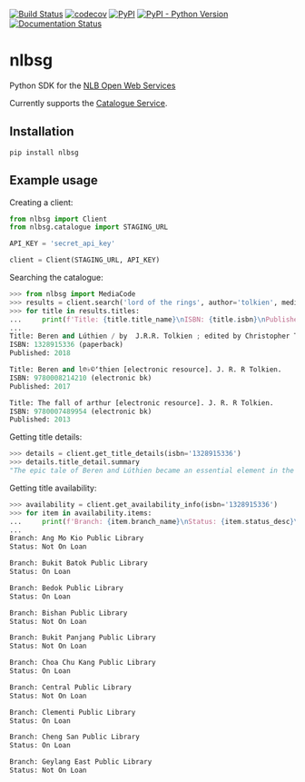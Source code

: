 [![Build Status](https://travis-ci.com/yi-jiayu/nlbsg.svg?branch=master)](https://travis-ci.com/yi-jiayu/nlbsg)
[![codecov](https://codecov.io/gh/yi-jiayu/nlbsg/branch/master/graph/badge.svg)](https://codecov.io/gh/yi-jiayu/nlbsg)
[![PyPI](https://img.shields.io/pypi/v/nlbsg.svg)](https://pypi.org/project/nlbsg/)
[![PyPI - Python Version](https://img.shields.io/pypi/pyversions/nlbsg.svg)](https://pypi.org/project/nlbsg/)
[![Documentation Status](https://readthedocs.org/projects/nlbsg/badge/?version=latest)](https://nlbsg.readthedocs.io/en/latest/?badge=latest)

# nlbsg
Python SDK for the [NLB Open Web Services](http://www.nlb.gov.sg/labs/technical-documentation/)

Currently supports the [Catalogue Service](http://www.nlb.gov.sg/labs/technical-documentation/#catalogue-service).

## Installation

    pip install nlbsg

## Example usage

Creating a client:

```python
from nlbsg import Client
from nlbsg.catalogue import STAGING_URL

API_KEY = 'secret_api_key'

client = Client(STAGING_URL, API_KEY)
```

Searching the catalogue:

```python
>>> from nlbsg import MediaCode
>>> results = client.search('lord of the rings', author='tolkien', media_code=MediaCode.BOOKS, limit=3)
>>> for title in results.titles:
...     print(f'Title: {title.title_name}\nISBN: {title.isbn}\nPublished: {title.publish_year}\n')
...
Title: Beren and Lúthien / by  J.R.R. Tolkien ; edited by Christopher Tolkien ; with illustrations by  Alan Lee.
ISBN: 1328915336 (paperback)
Published: 2018

Title: Beren and l℗♭©ʻthien [electronic resource]. J. R. R Tolkien.
ISBN: 9780008214210 (electronic bk)
Published: 2017

Title: The fall of arthur [electronic resource]. J. R. R Tolkien.
ISBN: 9780007489954 (electronic bk)
Published: 2013
```

Getting title details:

```python
>>> details = client.get_title_details(isbn='1328915336')
>>> details.title_detail.summary
"The epic tale of Beren and Lúthien became an essential element in the evolution of The Silmarillion, the myths and legends of J.R.R. Tolkien's First Age of the World. Always key to the story is the fate that shadowed their love: Beren was a mortal man, Lúthien an immortal Elf. Her father, a great Elvish lord, imposed on Beren an impossible task before he might wed Lúthien: to rob the greatest of all evil beings, Melkor, of a Silmaril.Painstakingly restored from Tolkien's manuscripts and presented for the first time as a continuous and standalone story, Beren and Lúthien reunites fans of The Hobbit and The Lord of the Rings with Elves and Men, along with the rich landscape and creatures unique to Tolkien's Middle-earth. Christopher Tolkien tells the story in his father's own words by giving its original form as well as prose and verse passages from later texts that illustrate the narrative as it changed. -- from back cover."
```

Getting title availability:

```python
>>> availability = client.get_availability_info(isbn='1328915336')
>>> for item in availability.items:
...     print(f'Branch: {item.branch_name}\nStatus: {item.status_desc}\n')
...
Branch: Ang Mo Kio Public Library
Status: Not On Loan

Branch: Bukit Batok Public Library
Status: On Loan

Branch: Bedok Public Library
Status: On Loan

Branch: Bishan Public Library
Status: Not On Loan

Branch: Bukit Panjang Public Library
Status: Not On Loan

Branch: Choa Chu Kang Public Library
Status: On Loan

Branch: Central Public Library
Status: Not On Loan

Branch: Clementi Public Library
Status: On Loan

Branch: Cheng San Public Library
Status: On Loan

Branch: Geylang East Public Library
Status: Not On Loan
```
